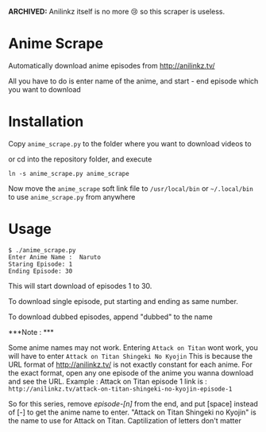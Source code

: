 **ARCHIVED:** Anilinkz itself is no more 😢 so this scraper is useless.

Anime Scrape
==============

Automatically download anime episodes from http://anilinkz.tv/

All you have to do is enter name of the anime, and start - end episode which you want to download

Installation
=============

Copy `anime_scrape.py` to the folder where you want to download videos to

or cd into the repository folder, and execute

    ln -s anime_scrape.py anime_scrape

Now move the `anime_scrape` soft link file to `/usr/local/bin` or `~/.local/bin` to use `anime_scrape.py` from anywhere

Usage
======

    $ ./anime_scrape.py
    Enter Anime Name :  Naruto
    Staring Episode: 1
    Ending Episode: 30

This will start download of episodes 1 to 30.

To download single episode, put starting and ending as same number.

To download dubbed episodes, append "dubbed" to the name

***Note : ***

Some anime names may not work. Entering `Attack on Titan` wont work, you will have to enter `Attack on Titan Shingeki No Kyojin`
This is because the URL format of http://anilinkz.tv/ is not exactly constant for each anime.
For the exact format, open any one episode of the anime you wanna download and see the URL.
Example : Attack on Titan episode 1 link is : `http://anilinkz.tv/attack-on-titan-shingeki-no-kyojin-episode-1`

So for this series, remove *episode-[n]* from the end, and put [space] instead of [-] to get the anime name to enter.
"Attack on Titan Shingeki no Kyojin" is the name to use for Attack on Titan.
Captilization of letters don't matter
